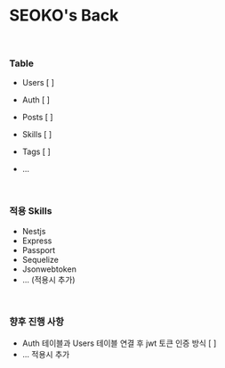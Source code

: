 # SEOKO's Back

<br />

### **Table**

- Users [ ]

- Auth [ ]

- Posts [ ]

- Skills [ ]

- Tags [ ]

- ...

<br />

### **적용 Skills**

- Nestjs
- Express
- Passport
- Sequelize
- Jsonwebtoken
- ... (적용시 추가)

<br />

### **향후 진행 사항**

- Auth 테이블과 Users 테이블 연결 후 jwt 토큰 인증 방식 [ ]
- ... 적용시 추가
